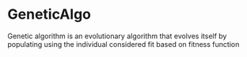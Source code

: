 # GeneticAlgo
Genetic algorithm is an evolutionary algorithm that evolves itself by populating using the individual considered fit based on fitness function
